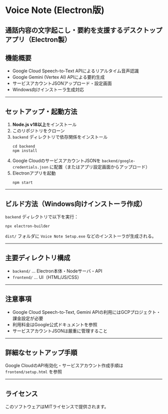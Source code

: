 

# Voice Note (Electron版)

通話内容の文字起こし・要約を支援するデスクトップアプリ（Electron製）
---

## 機能概要

- Google Cloud Speech-to-Text APIによるリアルタイム音声認識
- Google Gemini (Vertex AI) APIによる要約生成
- サービスアカウントJSONアップロード・設定画面
- Windows向けインストーラ生成対応

---

## セットアップ・起動方法

1. **Node.js v18以上**をインストール
2. このリポジトリをクローン
3. `backend` ディレクトリで依存関係をインストール
   ```pwsh
   cd backend
   npm install
   ```
4. Google CloudのサービスアカウントJSONを `backend/google-credentials.json` に配置（またはアプリ設定画面からアップロード）
5. Electronアプリを起動
   ```pwsh
   npm start
   ```

---

## ビルド方法（Windows向けインストーラ作成）

`backend` ディレクトリで以下を実行：

```pwsh
npx electron-builder
```

`dist/` フォルダに `Voice Note Setup.exe` などのインストーラが生成される。

---

## 主要ディレクトリ構成

- `backend/` ... Electron本体・Nodeサーバ・API
- `frontend/` ... UI（HTML/JS/CSS）

---

## 注意事項

- Google Cloud Speech-to-Text, Gemini APIの利用にはGCPプロジェクト・課金設定が必要
- 利用料金はGoogle公式ドキュメントを参照
- サービスアカウントJSONは厳重に管理すること

---

## 詳細なセットアップ手順

Google CloudのAPI有効化・サービスアカウント作成手順は `frontend/setup.html` を参照

---

## ライセンス

このソフトウェアはMITライセンスで提供されます。